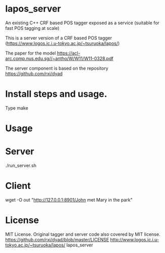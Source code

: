 # lapos_server
An existing C++ CRF based POS tagger exposed as a service (suitable for fast POS tagging at scale)

This is a server version of a CRF based POS tagger (https://www.logos.ic.i.u-tokyo.ac.jp/~tsuruoka/lapos/)

The paper for the model https://acl-arc.comp.nus.edu.sg//~antho/W/W11/W11-0328.pdf

The server component is based on the repository https://github.com/rxi/dyad

# Install steps and usage. 

Type make


# Usage

# Server

./run_server.sh

# Client

wget -O out "http://127.0.0.1:8901/John met Mary in the park"




# License

MIT License. Original tagger and server code also covered by MIT license.
https://github.com/rxi/dyad/blob/master/LICENSE
http://www.logos.ic.i.u-tokyo.ac.jp/~tsuruoka/lapos/ lapos_server
